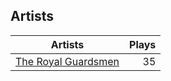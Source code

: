 ## Artists
Artists | Plays 
----- | -----: 
[The Royal Guardsmen](/artists/the-royal-guardsmen-38732) | 35

